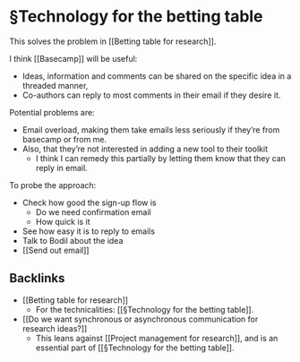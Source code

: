 # §Technology for the betting table
This solves the problem in [[Betting table for research]].

I think [[Basecamp]] will be useful: 
* Ideas, information and comments can be shared on the specific idea in a threaded manner, 
* Co-authors can reply to most comments in their email if they desire it.

Potential problems are:
* Email overload, making them take emails less seriously if they’re from basecamp or from me. 
* Also, that they’re not interested in adding a new tool to their toolkit 
	* I think I can remedy this partially by letting them know that they can reply in email.

To probe the approach:
+ Check how good the sign-up flow is
	+ Do we need confirmation email
	+ How quick is it
+ See how easy it is to reply to emails
+ Talk to Bodil about the idea
+ [[Send out email]]

## Backlinks
* [[Betting table for research]]
	* For the technicalities: [[§Technology for the betting table]].
* [[Do we want synchronous or asynchronous communication for research ideas?]]
	* This leans against [[Project management for research]], and is an essential part of [[§Technology for the betting table]].

<!-- {BearID:923A23CF-9D07-4579-B8B9-3B7778A2ABA0-19913-000051D9B84A699F} -->
